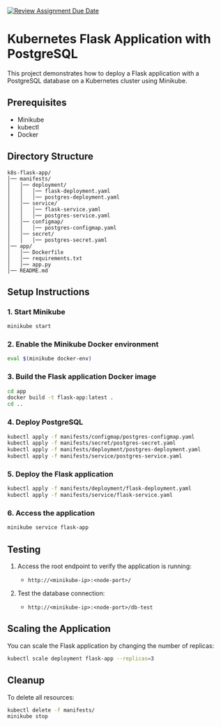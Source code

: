 [![Review Assignment Due Date](https://classroom.github.com/assets/deadline-readme-button-22041afd0340ce965d47ae6ef1cefeee28c7c493a6346c4f15d667ab976d596c.svg)](https://classroom.github.com/a/97WR5HaV)

# Kubernetes Flask Application with PostgreSQL

This project demonstrates how to deploy a Flask application with a PostgreSQL database on a Kubernetes cluster using Minikube.

## Prerequisites

- Minikube
- kubectl
- Docker

## Directory Structure

```
k8s-flask-app/
│── manifests/
│   │── deployment/
│   │   │── flask-deployment.yaml
│   │   │── postgres-deployment.yaml
│   │── service/
│   │   │── flask-service.yaml
│   │   │── postgres-service.yaml
│   │── configmap/
│   │   │── postgres-configmap.yaml
│   │── secret/
│   │   │── postgres-secret.yaml
│── app/
│   │── Dockerfile
│   │── requirements.txt
│   │── app.py
│── README.md
```

## Setup Instructions

### 1. Start Minikube

```bash
minikube start
```

### 2. Enable the Minikube Docker environment

```bash
eval $(minikube docker-env)
```

### 3. Build the Flask application Docker image

```bash
cd app
docker build -t flask-app:latest .
cd ..
```

### 4. Deploy PostgreSQL

```bash
kubectl apply -f manifests/configmap/postgres-configmap.yaml
kubectl apply -f manifests/secret/postgres-secret.yaml
kubectl apply -f manifests/deployment/postgres-deployment.yaml
kubectl apply -f manifests/service/postgres-service.yaml
```

### 5. Deploy the Flask application

```bash
kubectl apply -f manifests/deployment/flask-deployment.yaml
kubectl apply -f manifests/service/flask-service.yaml
```

### 6. Access the application

```bash
minikube service flask-app
```

## Testing

1. Access the root endpoint to verify the application is running:
   - `http://<minikube-ip>:<node-port>/`

2. Test the database connection:
   - `http://<minikube-ip>:<node-port>/db-test`

## Scaling the Application

You can scale the Flask application by changing the number of replicas:

```bash
kubectl scale deployment flask-app --replicas=3
```

## Cleanup

To delete all resources:

```bash
kubectl delete -f manifests/
minikube stop
```
